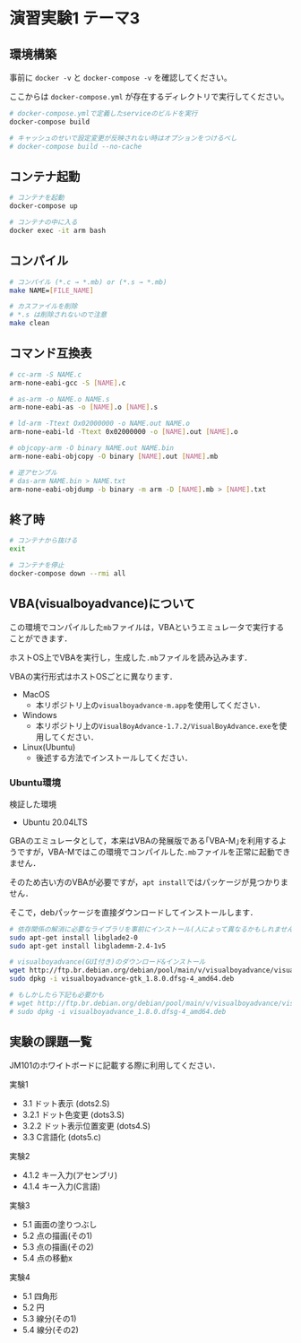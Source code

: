 # 演習実験1 テーマ3

## 環境構築

事前に `docker -v` と `docker-compose -v` を確認してください。

ここからは `docker-compose.yml` が存在するディレクトリで実行してください。

```sh
# docker-compose.ymlで定義したserviceのビルドを実行
docker-compose build

# キャッシュのせいで設定変更が反映されない時はオプションをつけるべし
# docker-compose build --no-cache
```

## コンテナ起動

```sh
# コンテナを起動
docker-compose up

# コンテナの中に入る
docker exec -it arm bash
```

## コンパイル

```sh
# コンパイル (*.c → *.mb) or (*.s → *.mb)
make NAME=[FILE_NAME]

# カスファイルを削除
# *.s は削除されないので注意
make clean
```

## コマンド互換表

```sh
# cc-arm -S NAME.c
arm-none-eabi-gcc -S [NAME].c

# as-arm -o NAME.o NAME.s
arm-none-eabi-as -o [NAME].o [NAME].s

# ld-arm -Ttext Ox02000000 -o NAME.out NAME.o
arm-none-eabi-ld -Ttext 0x02000000 -o [NAME].out [NAME].o

# objcopy-arm -O binary NAME.out NAME.bin
arm-none-eabi-objcopy -O binary [NAME].out [NAME].mb

# 逆アセンブル
# das-arm NAME.bin > NAME.txt
arm-none-eabi-objdump -b binary -m arm -D [NAME].mb > [NAME].txt
```

## 終了時

```sh
# コンテナから抜ける
exit

# コンテナを停止
docker-compose down --rmi all
```

## VBA(visualboyadvance)について

この環境でコンパイルした`mb`ファイルは，VBAというエミュレータで実行することができます．

ホストOS上でVBAを実行し，生成した`.mb`ファイルを読み込みます．

VBAの実行形式はホストOSごとに異なります．

+ MacOS
  + 本リポジトリ上の`visualboyadvance-m.app`を使用してください．
+ Windows
  + 本リポジトリ上の`VisualBoyAdvance-1.7.2/VisualBoyAdvance.exe`を使用してください．
+ Linux(Ubuntu)
  + 後述する方法でインストールしてください．

### Ubuntu環境

検証した環境

+ Ubuntu 20.04LTS

GBAのエミュレータとして，本来はVBAの発展版である｢VBA-M｣を利用するようですが，VBA-Mではこの環境でコンパイルした`.mb`ファイルを正常に起動できません．

そのため古い方のVBAが必要ですが，`apt install`ではパッケージが見つかりません．

そこで，debパッケージを直接ダウンロードしてインストールします．

```bash
# 依存関係の解消に必要なライブラリを事前にインストール(人によって異なるかもしれません)
sudo apt-get install libglade2-0
sudo apt-get install libglademm-2.4-1v5

# visualboyadvance(GUI付き)のダウンロード&インストール
wget http://ftp.br.debian.org/debian/pool/main/v/visualboyadvance/visualboyadvance-gtk_1.8.0.dfsg-4_amd64.deb
sudo dpkg -i visualboyadvance-gtk_1.8.0.dfsg-4_amd64.deb

# もしかしたら下記も必要かも
# wget http://ftp.br.debian.org/debian/pool/main/v/visualboyadvance/visualboyadvance_1.8.0.dfsg-4_amd64.deb
# sudo dpkg -i visualboyadvance_1.8.0.dfsg-4_amd64.deb
```

## 実験の課題一覧

JM101のホワイトボードに記載する際に利用してください．

実験1

+ 3.1 ドット表示 (dots2.S)
+ 3.2.1 ドット色変更 (dots3.S)
+ 3.2.2 ドット表示位置変更 (dots4.S)
+ 3.3 C言語化 (dots5.c)

実験2

+ 4.1.2 キー入力(アセンブリ)
+ 4.1.4 キー入力(C言語)

実験3

+ 5.1 画面の塗りつぶし
+ 5.2 点の描画(その1)
+ 5.3 点の描画(その2)
+ 5.4 点の移動x

実験4

+ 5.1 四角形
+ 5.2 円
+ 5.3 線分(その1)
+ 5.4 線分(その2)
